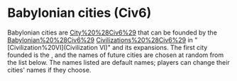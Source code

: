 # Babylonian cities (Civ6)

Babylonian cities are [City%20%28Civ6%29](cities) that can be founded by the [Babylonian%20%28Civ6%29](Babylonian) [Civilizations%20%28Civ6%29](civilization) in "[Civilization%20VI](Civilization VI)" and its expansions. The first city founded is the , and the names of future cities are chosen at random from the list below.
The names listed are default names; players can change their cities' names if they choose.